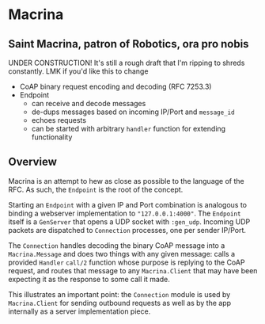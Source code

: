 # Macrina

Saint Macrina, patron of Robotics, ora pro nobis
---
UNDER CONSTRUCTION! It's still a rough draft that I'm ripping to shreds constantly. LMK if you'd like this to change
* CoAP binary request encoding and decoding (RFC 7253.3)
* Endpoint 
  * can receive and decode messages
  * de-dups messages based on incoming IP/Port and `message_id`
  * echoes requests
  * can be started with arbitrary `handler` function for extending functionality

## Overview
Macrina is an attempt to hew as close as possible to the language of the RFC. As such, the `Endpoint` is the root of the concept. 

Starting an `Endpoint` with a given IP and Port combination is analogous to binding a webserver implementation to `"127.0.0.1:4000"`. The `Endpoint` itself is a `GenServer` that opens a UDP socket with `:gen_udp`. Incoming UDP packets are dispatched to `Connection` processes, one per sender IP/Port. 

The `Connection` handles decoding the binary CoAP message into a `Macrina.Message` and does two things with any given message: calls a provided `Handler` `call/2` function whose purpose is replying to the CoAP request, and routes that message to any `Macrina.Client` that may have been expecting it as the response to some call it made. 

This illustrates an important point: the `Connection` module is used by `Macrina.Client` for sending outbound requests as well as by the app internally as a server implementation piece.